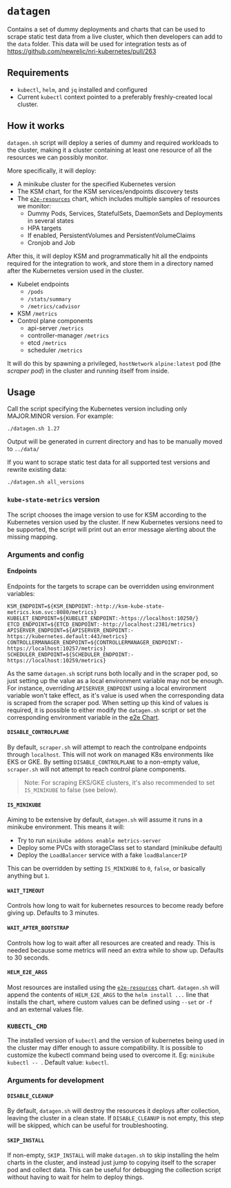 # `datagen`

Contains a set of dummy deployments and charts that can be used to scrape static test data from a live cluster, which then developers can add to the `data` folder. This data will be used for integration tests as of https://github.com/newrelic/nri-kubernetes/pull/263

## Requirements

* `kubectl`, `helm`, and `jq` installed and configured
* Current `kubectl` context pointed to a preferably freshly-created local cluster.

## How it works

`datagen.sh` script will deploy a series of dummy and required workloads to the cluster, making it a cluster containing at least one resource of all the resources we can possibly monitor.

More specifically, it will deploy:
- A minikube cluster for the specified Kubernetes version
- The KSM chart, for the KSM services/endpoints discovery tests
- The [`e2e-resources`](../../../e2e/charts/e2e-resources) chart, which includes multiple samples of resources we monitor:
  - Dummy Pods, Services, StatefulSets, DaemonSets and Deployments in several states
  - HPA targets
  - If enabled, PersistentVolumes and PersistentVolumeClaims
  - Cronjob and Job

After this, it will deploy KSM and programmatically hit all the endpoints required for the integration to work, and store them in a directory named after the Kubernetes version used in the cluster.

- Kubelet endpoints
  - `/pods`
  - `/stats/summary`
  - `/metrics/cadvisor`
- KSM `/metrics`
- Control plane components
  - api-server `/metrics`
  - controller-manager `/metrics`
  - etcd `/metrics`
  - scheduler `/metrics`

It will do this by spawning a privileged, `hostNetwork` `alpine:latest` pod (the _scraper pod_) in the cluster and running itself from inside.

## Usage
Call the script specifying the Kubernetes version including only MAJOR.MINOR version. For example:
```
./datagen.sh 1.27
```
Output will be generated in current directory and has to be manually moved to `../data/`

If you want to scrape static test data for all supported test versions and rewrite existing data:
```
./datagen.sh all_versions
```

### `kube-state-metrics` version
The script chooses the image version to use for KSM according to the Kubernetes version used by the cluster. If new Kubernetes versions need to be supported, the script will print out an error message alerting about the missing mapping.

### Arguments and config

#### Endpoints

Endpoints for the targets to scrape can be overridden using environment variables:

```shell
KSM_ENDPOINT=${KSM_ENDPOINT:-http://ksm-kube-state-metrics.ksm.svc:8080/metrics}
KUBELET_ENDPOINT=${KUBELET_ENDPOINT:-https://localhost:10250/}
ETCD_ENDPOINT=${ETCD_ENDPOINT:-http://localhost:2381/metrics}
APISERVER_ENDPOINT=${APISERVER_ENDPOINT:-https://kubernetes.default:443/metrics}
CONTROLLERMANAGER_ENDPOINT=${CONTROLLERMANAGER_ENDPOINT:-https://localhost:10257/metrics}
SCHEDULER_ENDPOINT=${SCHEDULER_ENDPOINT:-https://localhost:10259/metrics}
```

As the same `datagen.sh` script runs both locally and in the scraper pod, so just setting up the value as a local
environment variable may not be enough. For instance, overriding `APISERVER_ENDPOINT` using a local environment
variable won't take effect, as it's value is used when the corresponding data is scraped from the scraper pod. When
setting up this kind of values is required, it is possible to either modify the `datagen.sh` script or set the
corresponding environment variable in the [e2e Chart](../../../charts/internal/e2e-resources).

#### `DISABLE_CONTROLPLANE`

By default, `scraper.sh` will attempt to reach the controlpane endpoints through `localhost`. This will not work on managed K8s environments like EKS or GKE. By setting `DISABLE_CONTROLPLANE` to a non-empty value, `scraper.sh` will not attempt to reach control plane components.

> Note: For scraping EKS/GKE clusters, it's also recommended to set `IS_MINIKUBE` to false (see below).

#### `IS_MINIKUBE`

Aiming to be extensive by default, `datagen.sh` will assume it runs in a minikube environment. This means it will:
- Try to run `minikube addons enable metrics-server`
- Deploy some PVCs with storageClass set to standard (minikube default)
- Deploy the `LoadBalancer` service with a fake `loadBalancerIP`

This can be overridden by setting `IS_MINIKUBE` to `0`, `false`, or basically anything but `1`.

#### `WAIT_TIMEOUT`

Controls how long to wait for kubernetes resources to become ready before giving up. Defaults to 3 minutes.

#### `WAIT_AFTER_BOOTSTRAP`

Controls how log to wait after all resources are created and ready. This is needed because some metrics will need an extra
while to show up. Defaults to 30 seconds.

#### `HELM_E2E_ARGS`

Most resources are installed using the [`e2e-resources`](../../../e2e/charts/e2e-resources) chart. `datagen.sh` will append the contents of `HELM_E2E_ARGS` to the `helm install ...` line that installs the chart, where custom values can be defined using `--set` or `-f` and an external values file.

### `KUBECTL_CMD`

The installed version of `kubectl` and the version of kubernetes being used in the cluster may differ enough to assure
compatibility. It is possible to customize the kubectl command being used to overcome it. Eg: `minikube kubectl -- `.
Default value: `kubectl`.

### Arguments for development

#### `DISABLE_CLEANUP`

By default, `datagen.sh` will destroy the resources it deploys after collection, leaving the cluster in a clean state. If `DISABLE_CLEANUP` is not empty, this step will be skipped, which can be useful for troubleshooting.

#### `SKIP_INSTALL`

If non-empty, `SKIP_INSTALL` will make `datagen.sh` to skip installing the helm charts in the cluster, and instead just jump to copying itself to the scraper pod and collect data. This can be useful for debugging the collection script without having to wait for helm to deploy things.
